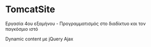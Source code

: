 # TomcatSite
Εργασία 4ου εξαμήνου - Προγραμματισμός στο διαδίκτυο και τον παγκόσμιο ιστό

Dynamic content με jQuery Ajax
